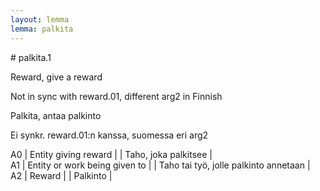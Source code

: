 ```yaml
---
layout: lemma
lemma: palkita
---
```


<div class="sense">
# <span class="sensename">palkita.1</span>

<span class="description">Reward, give a reward</span>

Not in sync with reward.01, different arg2 in Finnish

<span class="description">Palkita, antaa palkinto</span>

Ei synkr. reward.01:n kanssa, suomessa eri arg2

A0 | Entity giving reward |   | Taho, joka palkitsee |  
A1 | Entity or work being given to |   | Taho tai työ, jolle palkinto annetaan |  
A2 | Reward |   | Palkinto |  

</div>

